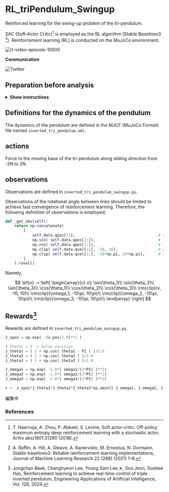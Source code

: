 # RL_triPendulum_Swingup
Reinforced learning for the swing-up problem of the tri-pendulum.

SAC (Soft-Actor Critic)[^1] is employed as the RL algorithm (Stable Baselines3 [^2]).
Reinforcement learning (RL) is conducted on the MuJoCo environment. 

![rl-video-episode-10000](https://github.com/user-attachments/assets/33ba400b-c4fd-4b84-9645-57075a8a7324)


**Communication**

<a style="text-decoration: none" href="https://twitter.com/hogelungfish" target="_blank">
    <img src="https://img.shields.io/badge/twitter-%40hogelungfish-1da1f2.svg" alt="Twitter">
</a>
<p>

## Preparation before analysis

<details><summary><b>Show instructions</b></summary>

Requierment:

Stable Baselines3=2.3.2

gymnasium=0.29.1

matplotlib=3.9.2

numpy=1.26.0

scipy=1.13.1

mujoco=3.2.4

tensorboard=2.18.0

PyTorch

しらんけど
</details>



## Definitions for the dynamics of the pendulum

The dynamics of the pendulum are defined in the MJCF (MuJoCo Format) file named `inverted_tri_pendulum.xml`.

## actions

Force to the moving base of the tri-pendulum along sliding direction from -2N to 2N.

## observations

Observations are defined in `inverted_tri_pendulum_swingup.py`.

Observations of the rotational angle between links should be limited to achieve fast convergence of reinforcement learning.
Therefore, the following definition of observations is employed;

````python
def _get_obs(self):
    return np.concatenate(
        [
            self.data.qpos[:1],                                     # cart x pos [m]
            np.sin( self.data.qpos[1:]),                            # link angles [rad]   
            np.cos( self.data.qpos[1:]),                            # link angles [rad]    
            np.clip( self.data.qvel[:1], -10, 10),                  # cart x pos vel [m/s]  
            np.clip( self.data.qvel[1:], -10*np.pi, 10*np.pi),      # link angles vel [rad/s]      
        ]
    ).ravel()
````
Namely,

$$
\bf{o} := 
\left[
\begin{array}{c}
x\\
\sin(\theta_1)\\
\sin(\theta_2)\\
\sin(\theta_3)\\
\cos(\theta_1)\\
\cos(\theta_2)\\
\cos(\theta_3)\\
\rm{clip}(v, -10, 10)\\
\rm{clip}(\omega_1, -10\pi, 10\pi)\\
\rm{clip}(\omega_2, -10\pi, 10\pi)\\
\rm{clip}(\omega_3, -10\pi, 10\pi)\\
\end{array}
\right]
$$

## Rewards[^3]

Rewards are defined in `inverted_tri_pendulum_swingup.py`.

````python
J_xpos = np.exp( -(x_pos/2.0)**2 )

# theta1 = 0 -> below position
J_theta1 = ( 1 + np.cos( theta1 - PI ) )/2.0
J_theta2 = ( 1 + np.cos( theta2 ) )/2.0
J_theta3 = ( 1 + np.cos( theta3 ) )/2.0

J_omega1 = np.exp( -5.0*( omega1/(2*PI) )**2)
J_omega2 = np.exp( -1.0*( omega2/(2*PI) )**2)
J_omega3 = np.exp( -1.0*( omega3/(2*PI) )**2)

r =  J_xpos*J_theta1*J_theta2*J_theta3*np.amin([ J_omega1, J_omega2, J_omega3 ])
````


編集中


### References  

[^1]: T. Haarnoja, A. Zhou, P. Abbeel, S. Levine, Soft actor-critic: Off-policy maximum entropy deep reinforcement learning with a stochastic actor, ArXiv abs/1801.01290 (2018).
[^2]: A. Raffin, A. Hill, A. Gleave, A. Kanervisto, M. Ernestus, N. Dormann, Stable-baselines3: Reliable reinforcement learning implementations, Journal of Machine Learning Research 22 (268) (2021) 1–8.
[^3]: Jongchan Baek, Changhyeon Lee, Young Sam Lee,∗, Soo Jeon, Soohee Han, Reinforcement learning to achieve real-time control of triple inverted pendulum, Engineering Applications of Artificial Intelligence, Vol. 128, 2024.
